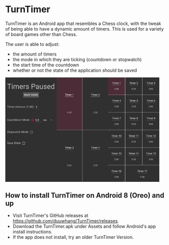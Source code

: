 # TurnTimer
TurnTimer is an Android app that resembles a Chess clock, with the tweak of being able to have a dynamic amount of timers.
This is used for a variety of board games other than Chess.

The user is able to adjust:
- the amount of timers
- the mode in which they are ticking (countdown or stopwatch)
- the start time of the countdown
- whether or not the state of the application should be saved

<div style="display: flex;">
    <img src="images/Settings.jpg" alt="Settings" width=32%/>
    <img src="images/Dynamic_Timers1.jpg" alt="Dynamic Timer Arrangement" width=32%/>
    <img src="images/Dynamic_Timers2.jpg" alt="Dynamic Timer Arrangement" width=32%/>
</div>



## How to install TurnTimer on Android 8 (Oreo) and up
- Visit TurnTimer's GitHub releases at https://github.com/duuwhang/TurnTimer/releases.
- Download the TurnTimer.apk under Assets and follow Android's app install instructions.
- If the app does not install, try an older TurnTimer Version.

